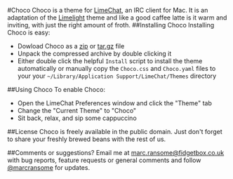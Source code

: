 #Choco
Choco is a theme for [LimeChat](http://limechat.net/mac/), an IRC client for Mac.  It is an adaptation of the [Limelight](https://github.com/Soryu/Limelight) theme and like a good caffee latte is it warm and inviting, with just the right amount of froth.
##Installing Choco
Installing Choco is easy:
* Dowload Choco as a [zip](https://github.com/marcransome/Choco/zipball/master) or [tar.gz](https://github.com/marcransome/Choco/tarball/master) file
* Unpack the compressed archive by double clicking it
* Either double click the helpful `Install` script to install the theme automatically or manually copy the `Choco.css` and `Choco.yaml` files to your your `~/Library/Application Support/LimeChat/Themes` directory

##Using Choco
To enable Choco:
* Open the LimeChat Preferences window and click the "Theme" tab
* Change the "Current Theme" to "Choco"
* Sit back, relax, and sip some cappuccino

##License
Choco is freely available in the public domain.  Just don't forget to share your freshly brewed beans with the rest of us.

##Comments or suggestions?
Email me at [marc.ransome@fidgetbox.co.uk](marc.ransome@fidgetbox.co.uk) with bug reports, feature requests or general comments and follow [@marcransome](http://www.twitter.com/marcransome) for updates.
